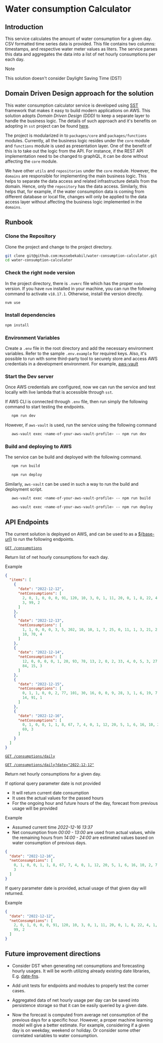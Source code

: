 # Water consumption Calculator

## Introduction

This service calculates the amount of water consumption for a given day. CSV formatted time series data is provided. This file contains two columns: timestamps, and respective water meter values as liters. The service parses this data and aggregates the data into a list of net hourly consumptions per each day.

> [!NOTE]
> This solution doesn't consider Daylight Saving Time (DST)

## Domain Driven Design approach for the solution

This water consumption calculator service is developed using [SST](https://sst.dev/) framework that makes it easy to build modern applications on AWS. This solution adopts _Domain Driven Design (DDD)_ to keep a separate layer to handle the business logic. The details of such approach and it's benefits on adopting in `sst` project can be found [here](https://docs.sst.dev/learn/domain-driven-design).

The project is modularized in to `packages/core` and `packages/functions` modules. Currently, all the business logic resides under the `core` module and `functions` module is used as presentation layer. One of the benefit of this is to take out the logic from the API. For instance, if the REST API implementation need to be changed to graphQL, it can be done without affecting the `core` module.

We have other `utils` and `repositories` under the `core` module. However, the `domains` are responsible for implementing the main business logic. This helps to separate the data access and related infrastructure details from the domain. Hence, only the `repository` has the data access. Similarly, this helps that, for example, if the water consumption data is coming from different database or local file, changes will only be applied to the data access layer without affecting the business logic implemented in the `domains`.

## Runbook

### Clone the Repository

Clone the project and change to the project directory.

```bash
git clone git@github.com:mussebekabil/water-consumption-calculator.git
cd water-consumption-calculator
```

### Check the right node version

In the project directory, there is `.nvmrc` file which has the proper `node` version. If you have `nvm` installed in your machine, you can run the following command to activate `v18.17.1`. Otherwise, install the version directly.

```bash
nvm use
```

### Install dependencies

```bash
npm install
```

### Environment Variables

Create a `.env` file in the root directory and add the necessary environment variables. Refer to the sample `.env.example` for required keys. Also, it's possible to run with some third-party tool to securely store and access AWS credentials in a development environment. For example, [aws-vault](https://github.com/99designs/aws-vault)

### Start the Dev server

Once AWS credentials are configured, now we can run the service and test locally with live lambda that is accessible through `sst`.

If AWS CLI is connected through `.env` file, then run simply the following command to start testing the endpoints.

```bash
   npm run dev
```

However, if `aws-vault` is used, run the service using the following command

```bash
   aws-vault exec <name-of-your-aws-vault-profile> -- npm run dev
```

### Build and deploying to AWS

The service can be build and deployed with the following command.

```bash
   npm run build
```

```bash
   npm run deploy
```

Similarly, `aws-vault` can be used in such a way to run the build and deployment script.

```bash
   aws-vault exec <name-of-your-aws-vault-profile> -- npm run build
```

```bash
   aws-vault exec <name-of-your-aws-vault-profile> -- npm run deploy
```

## API Endpoints

The current solution is deployed on AWS, and can be used to as a [${base-url}](https://5xv1uwhyr9.execute-api.eu-west-1.amazonaws.com) to run the following endpoints.

[`GET /consumptions`](https://5xv1uwhyr9.execute-api.eu-west-1.amazonaws.com/consumptions)

Return list of net hourly consumptions for each day.

Example

```json
{
  "items": [
    {
      "date": "2022-12-12",
      "netConsumptions": [
        2, 0, 1, 0, 0, 0, 91, 120, 10, 3, 0, 1, 11, 20, 0, 1, 8, 22, 4, 1, 15,
        3, 99, 2
      ]
    },
    {
      "date": "2022-12-13",
      "netConsumptions": [
        1, 1, 0, 0, 0, 3, 5, 202, 10, 10, 1, 7, 25, 0, 11, 1, 3, 21, 2, 2, 0,
        10, 70, 4
      ]
    },
    {
      "date": "2022-12-14",
      "netConsumptions": [
        12, 0, 0, 0, 0, 1, 20, 93, 78, 13, 2, 0, 2, 33, 4, 0, 5, 3, 27, 3, 6,
        84, 15, 3
      ]
    },
    {
      "date": "2022-12-15",
      "netConsumptions": [
        0, 1, 1, 0, 0, 2, 77, 101, 30, 16, 0, 0, 9, 28, 3, 1, 6, 19, 7, 2, 6,
        14, 91, 1
      ]
    },
    {
      "date": "2022-12-16",
      "netConsumptions": [
        0, 1, 0, 0, 1, 1, 8, 67, 7, 4, 0, 1, 12, 20, 5, 1, 6, 16, 10, 2, 7, 28,
        69, 3
      ]
    }
  ]
}
```

[`GET /consumptions/daily`](https://5xv1uwhyr9.execute-api.eu-west-1.amazonaws.com/consumptions/daily)

[`GET /consumptions/daily?date="2022-12-12"`](https://5xv1uwhyr9.execute-api.eu-west-1.amazonaws.com/consumptions/daily?date="2022-12-12")

Return net hourly consumptions for a given day.

If optional query parameter date is not provided

- It will return current date consumption
- It uses the actual values for the passed hours
- For the ongoing hour and future hours of the day, forecast from previous usage will be provided

Example

- Assumed current time _2022-12-16 13:37_
- Net consumption from _00:00 - 13:00_ are used from actual values, while the remaining hours from _14:00 - 24:00_ are estimated values based on water consumption of previous days.

```json
{
  "date": "2022-12-16",
  "netConsumptions": [
    0, 1, 0, 0, 1, 1, 8, 67, 7, 4, 0, 1, 12, 20, 5, 1, 6, 16, 10, 2, 7, 28, 69,
    3
  ]
}
```

If query parameter date is provided, actual usage of that given day will returned.

Example

```json
{
  "date": "2022-12-12",
  "netConsumptions": [
    2, 0, 1, 0, 0, 0, 91, 120, 10, 3, 0, 1, 11, 20, 0, 1, 8, 22, 4, 1, 15, 3,
    99, 2
  ]
}
```

## Future improvement directions

- Consider DST when generating net consumptions and forecasting hourly usages. It will be worth utilizing already existing date libraries, E.g. [date-fns](https://date-fns.org/).

- Add unit tests for endpoints and modules to properly test the corner cases.

- Aggregated data of net hourly usage per day can be saved into persistence storage so that it can be easily queried by a given date.

- Now the forecast is computed from average net consumption of the previous days for a specific hour. However, a proper machine learning model will give a better estimate. For example, considering if a given day is on weekday, weekend or holiday. Or consider some other correlated variables to water consumption.
